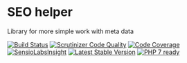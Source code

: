 # SEO helper
Library for more simple work with meta data

[![Build Status](https://travis-ci.org/lulco/seo-helper.svg?branch=master)](https://travis-ci.org/lulco/seo-helper)
[![Scrutinizer Code Quality](https://scrutinizer-ci.com/g/lulco/seo-helper/badges/quality-score.png?b=master)](https://scrutinizer-ci.com/g/lulco/seo-helper/?branch=master)
[![Code Coverage](https://scrutinizer-ci.com/g/lulco/seo-helper/badges/coverage.png?b=master)](https://scrutinizer-ci.com/g/lulco/seo-helper/?branch=master)
[![SensioLabsInsight](https://insight.sensiolabs.com/projects/eb734898-a539-440f-ae6d-93a6bde14972/mini.png)](https://insight.sensiolabs.com/projects/eb734898-a539-440f-ae6d-93a6bde14972)
[![Latest Stable Version](https://img.shields.io/packagist/v/lulco/seo-helper.svg)](https://packagist.org/packages/lulco/seo-helper)
[![PHP 7 ready](http://php7ready.timesplinter.ch/lulco/seo-helper/master/badge.svg)](https://travis-ci.org/lulco/seo-helper)
